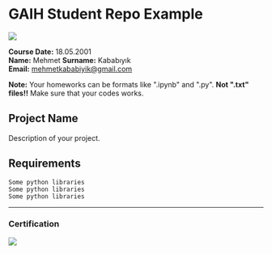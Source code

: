 # GAIH Student Repo Example
![](img/logo.png)

**Course Date:** 18.05.2001  
**Name:** Mehmet
**Surname:** Kababıyık  
**Email:** mehmetkababiyik@gmail.com

**Note:** Your homeworks can be formats like ".ipynb" and ".py". **Not ".txt" files!!** Make sure that your codes works.  

## Project Name
Description of your project.

## Requirements
```
Some python libraries
Some python libraries
Some python libraries
```
---

### Certification
![](img/certificate_ex.png)

